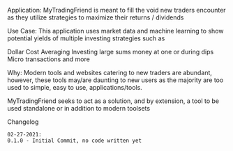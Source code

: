 Application:
MyTradingFriend is meant to fill the void new traders encounter as they utilize strategies to maximize their returns / dividends

Use Case:
This application uses market data and machine learning to show potential yields of multiple investing strategies such as

Dollar Cost Averaging
Investing large sums money at one or during dips
Micro transactions
and more

Why:
Modern tools and websites catering to new traders are abundant, however, these tools may/are daunting to new users as the majority are too used to simple, easy to use, applications/tools.

MyTradingFriend seeks to act as a solution, and by extension, a tool to be used standalone or in addition to modern toolsets



Changelog

    02-27-2021:
    0.1.0 - Initial Commit, no code written yet